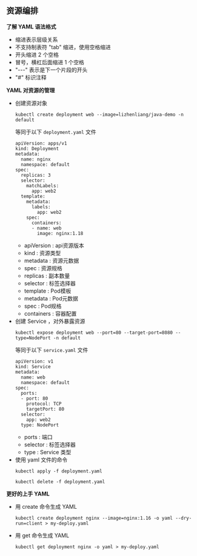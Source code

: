 ## 资源编排

__了解 YAML 语法格式__
- 缩进表示层级关系
- 不支持制表符 "tab" 缩进，使用空格缩进
- 开头缩进 2 个空格
- 冒号，横杠后面缩进 1 个空格
- "---" 表示是下一个片段的开头
- "#" 标识注释

__YAML 对资源的管理__
- 创建资源对象
    ```
    kubectl create deployment web --image=lizhenliang/java-demo -n default
    ```
    等同于以下 `deployment.yaml` 文件
    ```
    apiVersion: apps/v1
    kind: Deployment
    metadata:
      name: nginx
      namespace: default
    spec:
      replicas: 3
      selector:
        matchLabels:
          app: web2
      template:
        metadata:
          labels:
            app: web2
        spec:
          containers:
          - name: web
            image: nginx:1.18
    ```
    - apiVersion : api资源版本
    - kind : 资源类型
    - metadata : 资源元数据
    - spec : 资源规格
    - replicas : 副本数量
    - selector : 标签选择器
    - template : Pod模板
    - metadata : Pod元数据
    - spec : Pod规格
    - containers : 容器配置
- 创建 Service ，对外暴露资源
    ```
    kubectl expose deployment web --port=80 --target-port=8080 --type=NodePort -n default
    ```
    等同于以下 `service.yaml` 文件
    ```
    apiVersion: v1
    kind: Service
    metadata:
      name: web
      namespace: default
    spec:
      ports:
      - port: 80
        protocol: TCP
        targetPort: 80
      selector:
        app: web2
      type: NodePort
    ```
    - ports : 端口
    - selector : 标签选择器
    - type : Service 类型
- 使用 yaml 文件的命令
    ```
    kubectl apply -f deployment.yaml

    kubectl delete -f deployment.yaml
    ```
__更好的上手 YAML__
- 用 create 命令生成 YAML
    ```
    kubectl create deployment nginx --image=nginx:1.16 -o yaml --dry-run=client > my-deploy.yaml
    ```
- 用 get 命令生成 YAML
    ```
    kubectl get deployment nginx -o yaml > my-deploy.yaml
    ```